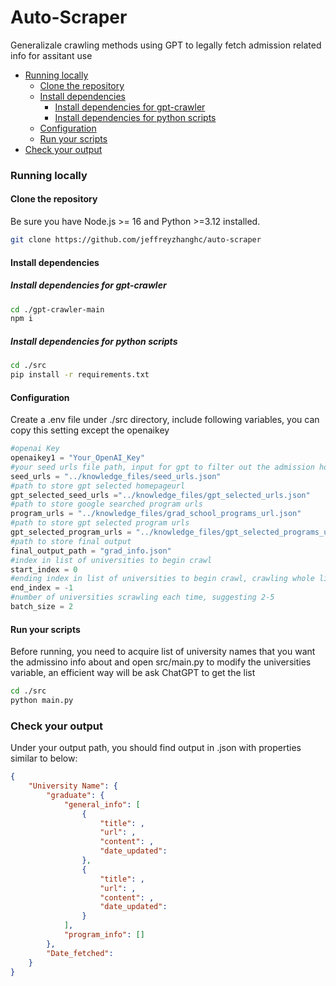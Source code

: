 # Auto-Scraper <!-- omit from toc -->

Generalizale crawling methods using GPT to legally fetch admission related info for assitant use



- [Running locally](#running-locally)
  - [Clone the repository](#clone-the-repository)
  - [Install dependencies](#install-dependencies)
    - [Install dependencies for gpt-crawler](#Install-dependencies-for-gpt-crawler)
    - [Install dependencies for python scripts](#Install-dependencies-for-python-scripts)
  - [Configuration](#configuration)
  - [Run your scripts](#run-your-scripts)
- [Check your output](#check-your-output)
  

### Running locally

#### Clone the repository

Be sure you have Node.js >= 16 and Python >=3.12 installed.


```sh
git clone https://github.com/jeffreyzhanghc/auto-scraper
```

#### Install dependencies

##### Install dependencies for gpt-crawler

```sh
cd ./gpt-crawler-main
npm i
```

##### Install dependencies for python scripts

```sh
cd ./src
pip install -r requirements.txt
```


#### Configuration
Create a .env file under ./src directory, include following variables, you can copy this setting except the openaikey
```python
#openai Key
openaikey1 = "Your_OpenAI_Key"
#your seed urls file path, input for gpt to filter out the admission homepage
seed_urls = "../knowledge_files/seed_urls.json"
#path to store gpt selected homepageurl
gpt_selected_seed_urls ="../knowledge_files/gpt_selected_urls.json"
#path to store google searched program urls
program_urls = "../knowledge_files/grad_school_programs_url.json"
#path to store gpt selected program urls
gpt_selected_program_urls = "../knowledge_files/gpt_selected_programs_url.json"
#path to store final output
final_output_path = "grad_info.json"
#index in list of universities to begin crawl
start_index = 0
#ending index in list of universities to begin crawl, crawling whole list if -1
end_index = -1
#number of universities scrawling each time, suggesting 2-5
batch_size = 2
```

#### Run your scripts
Before running, you need to acquire list of university names that you want the admissino info about and open src/main.py to modify the universities variable, an efficient way will be ask ChatGPT to get the list
```sh
cd ./src
python main.py
```

### Check your output
Under your output path, you should find output in .json with properties similar to below:
```json
{
    "University Name": {
        "graduate": {
            "general_info": [
                {
                    "title": ,
                    "url": ,
                    "content": ,
                    "date_updated": 
                },
                {
                    "title": ,
                    "url": ,
                    "content": ,
                    "date_updated": 
                }
            ],
            "program_info": []
        },
        "Date_fetched": 
    }
}

```